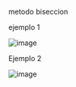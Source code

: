 metodo biseccion

ejemplo 1

![image](https://github.com/xlmdn/problemario/assets/147437527/04cd1c9a-01df-4c87-ba06-7d36bc3d4b1f)

Ejemplo 2

![image](https://github.com/xlmdn/problemario/assets/147437527/836c061e-43ac-476a-a447-c1483016428a)
